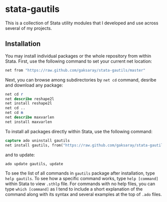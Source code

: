 # stata-gautils

This is a collection of Stata utility modules that I developed and use across
several of my projects.

## Installation

You may install individual packages or the whole repository from within Stata.
First, use the following command to set your current net location:
```stata
net from "https://raw.github.com/gaksaray/stata-gautils/master"
```

Next, you can browse among subdirectories by `net cd` command, desribe and
download any package:
```stata
net cd r
net describe reshape2l
net install reshape2l
net cd ..
net cd m
net describe maxvarlen
net install maxvarlen
```

To install all packages directly within Stata, use the following command:
```stata
capture ado uninstall gautils
net install gautils, from("https://raw.github.com/gaksaray/stata-gautils/master")
```
and to update:
```stata
ado update gautils, update
```

To see the list of all commands in `gautils` package after installation, type `help gautils`.
To see how a specific command works, type `help [command]` within Stata to view `.sthlp` file.
For commands with no help files, you can type `which [command]` as I tend to include a short
explanation of the command along with its syntax and several examples at the top of `.ado` files.
